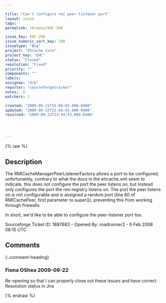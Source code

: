 ```yaml
---

title: "Can't configure rmi peer-listener port"
layout: issue
tags: 
permalink: /browse/EHC-298

issue_key: EHC-298
issue_numeric_sort_key: 298
issuetype: "Bug"
project: "Ehcache Core"
project_key: "EHC"
status: "Closed"
resolution: "Fixed"
priority: ""
components: ""
labels: 
assignee: "drb"
reporter: "sourceforgetracker"
votes:  0
watchers: 1

created: "2009-09-21T15:08:02.000-0400"
updated: "2009-09-22T23:44:43.000-0400"
resolved: "2009-09-22T23:44:43.000-0400"




---
```


{% raw %}

## Description

<div markdown="1" class="description">

The RMICacheManagerPeerListenerFactory allows a port to be configured;
unfortunately, contrary to what the docs in the ehcache.xml seem to
indicate, this does not configure the port the peer listens on, but
instead only configures the port the rmi-registry listens on. The port
the peer listens on is not configurable and is assigned a random port
(line 60 of RMICachePeer, first parameter to super()), preventing this
from working through firewalls.

In short, we'd like to be able to configure the peer-listener port
too.

Sourceforge Ticket ID: 1887683 - Opened By: roadrunner2 - 6 Feb 2008 08:15 UTC

</div>

## Comments


{:.comment-heading}
### **Fiona OShea** <span class="date">2009-09-22</span>

<div markdown="1" class="comment">

Re-opening so that I can properly close out these issues and have correct Resolution status in Jira

</div>



{% endraw %}
